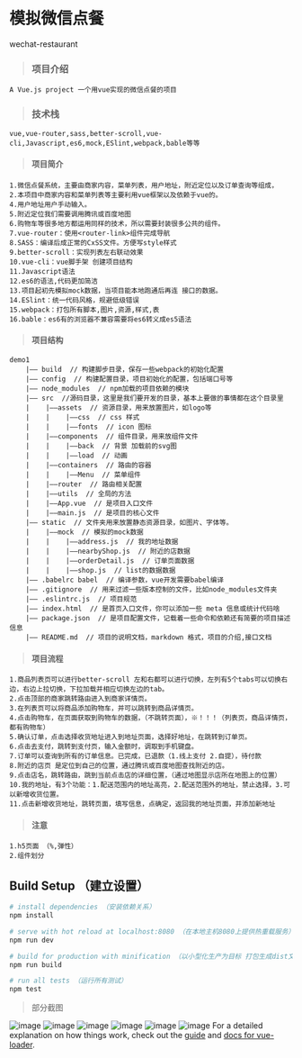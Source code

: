 # 模拟微信点餐
wechat-restaurant
> ### 项目介绍
```
A Vue.js project 一个用vue实现的微信点餐的项目
```
> ### 技术栈
```
vue,vue-router,sass,better-scroll,vue-cli,Javascript,es6,mock,ESlint,webpack,bable等等
```
> #### 项目简介
```
1.微信点餐系统，主要由商家内容，菜单列表，用户地址，附近定位以及订单查询等组成，
2.本项目中商家内容和菜单列表等主要利用vue框架以及依赖于vue的。
4.用户地址用户手动输入。
5.附近定位我们需要调用腾讯或百度地图
6.购物车等很多地方都运用同样的技术，所以需要封装很多公共的组件。
7.vue-router：使用<router-link>组件完成导航
8.SASS：编译后成正常的CxSS文件。方便写style样式
9.better-scroll：实现列表左右联动效果
10.vue-cli：vue脚手架 创建项目结构
11.Javascript语法
12.es6的语法,代码更加简洁
13.项目起初先模拟mock数据，当项目能本地跑通后再连 接口的数据。
14.ESlint：统一代码风格，规避低级错误
15.webpack：打包所有脚本,图片,资源,样式,表
16.bable：es6有的浏览器不兼容需要将es6转义成es5语法
```

> #### 项目结构
```
demo1
    |—— build  // 构建脚步目录，保存一些webpack的初始化配置
    |—— config  // 构建配置目录，项目初始化的配置，包括端口号等
    |—— node_modules  // npm加载的项目依赖的模块
    |—— src  //源码目录，这里是我们要开发的目录，基本上要做的事情都在这个目录里
    |    |——assets  // 资源目录，用来放置图片，如logo等
    |    |    |——css  // css 样式
    |    |    |——fonts  // icon 图标
    |    |——components  // 组件目录，用来放组件文件
    |    |    |——back  // 背景 加载前的svg图
    |    |    |——load  // 动画
    |    |——containers  // 路由的容器
    |    |    |——Menu  // 菜单组件
    |    |——router  // 路由相关配置
    |    |——utils  // 全局的方法
    |    |——App.vue  // 是项目入口文件
    |    |——main.js  // 是项目的核心文件
    |—— static  // 文件夹用来放置静态资源目录，如图片、字体等。
    |    |——mock  // 模拟的mock数据
    |    |    |——address.js  // 我的地址数据
    |    |    |——nearbyShop.js  // 附近的店数据
    |    |    |——orderDetail.js  // 订单页面数据
    |    |    |——shop.js  // list的数据数据
    |—— .babelrc babel  // 编译参数，vue开发需要babel编译
    |—— .gitignore  // 用来过滤一些版本控制的文件，比如node_modules文件夹
    |—— .eslintrc.js  // 项目规范
    |—— index.html  // 是首页入口文件，你可以添加一些 meta 信息或统计代码啥
    |—— package.json  // 是项目配置文件，记载着一些命令和依赖还有简要的项目描述信息
    |—— README.md  // 项目的说明文档，markdown 格式，项目的介绍,接口文档
```
> #### 项目流程
```
1.商品列表页可以进行better-scroll 左和右都可以进行切换，左列有5个tabs可以切换右边，右边上拉切换，下拉加载并相应切换左边的tab。
2.点击顶部的商家跳转路由进入到商家详情页。
3.在列表页可以将商品添加购物车，并可以跳转到商品详情页。
4.点击购物车，在页面获取到购物车的数据，（不跳转页面），※！！！（列表页，商品详情页，都有购物车）
5.确认订单，点击选择收货地址进入到地址页面，选择好地址，在跳转到订单页。
6.点击去支付，跳转到支付页，输入金额时，调取到手机键盘。
7.订单可以查询到所有的订单信息。已完成，已退款（1.线上支付 2.自提），待付款
8.附近的店页 是定位到自己的位置，通过腾讯或百度地图查找附近的店。
9.点击店名，跳转路由，跳到当前点击店的详细位置，（通过地图显示店所在地图上的位置）
10.我的地址，有3个功能：1.配送范围内的地址高亮，2.配送范围外的地址，禁止选择，3.可以新增收货位置。
11.点击新增收货地址，跳转页面，填写信息，点确定，返回我的地址页面，并添加新地址
```
> #### 注意
```
1.h5页面 （%,弹性）
2.组件划分
```
## Build Setup （建立设置）
``` bash
# install dependencies （安装依赖关系）
npm install

# serve with hot reload at localhost:8080 （在本地主机8080上提供热重载服务）
npm run dev

# build for production with minification （以小型化生产为目标 打包生成dist文件） 
npm run build

# run all tests （运行所有测试）
npm test
```
> 部分截图

![image](./src/assets/img/1list.jpg)
![image](./src/assets/img/2storedetail.jpg)
![image](./src/assets/img/3fooddetail.jpg)
![image](./src/assets/img/payprice.jpg)
![image](./src/assets/img/NearbyShop.jpg)
![image](./src/assets/img/ditu.jpg)
For a detailed explanation on how things work, check out the [guide](http://vuejs-templates.github.io/webpack/) and [docs for vue-loader](http://vuejs.github.io/vue-loader).
